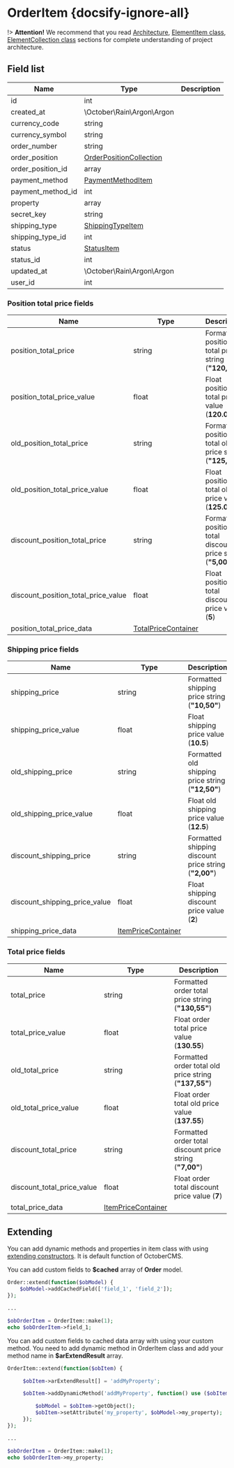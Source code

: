 # OrderItem {docsify-ignore-all}

!> **Attention!**  We recommend that you read [Architecture](home.md#architecture), [ElementItem class](item-class/item-class.md),
[ElementCollection class](collection-class/collection-class.md) sections for complete understanding of  project architecture.

## Field list

|  Name | Type | Description |
|-------|------|--------|
|id|int|
|created_at|\October\Rain\Argon\Argon|
|currency_code|string|
|currency_symbol|string|
|order_number|string|
|order_position|[OrderPositionCollection](modules/order-position/collection/collection.md)|
|order_position_id|array|
|payment_method|[PaymentMethodItem](modules/payment-method/item/item.md)|
|payment_method_id|int|
|property|array|
|secret_key|string|
|shipping_type|[ShippingTypeItem](modules/shipping-type/item/item.md)|
|shipping_type_id|int|
|status|[StatusItem](modules/status/item/item.md)|
|status_id|int|
|updated_at|\October\Rain\Argon\Argon|
|user_id|int|

### Position total price fields

|  Name | Type | Description |
|-------|------|--------|
|position_total_price|string|Formatted position total price string (**"120,05"**)|
|position_total_price_value|float|Float position total price value (**120.05**)|
|old_position_total_price|string|Formatted position total old price string (**"125,05"**)|
|old_position_total_price_value|float|Float position total old price value (**125.05**)|
|discount_position_total_price|string|Formatted position total discount price string (**"5,00"**)|
|discount_position_total_price_value|float|Float position total discount price value (**5**)|
|position_total_price_data|[TotalPriceContainer](modules/price-container/home.md#TotalPriceContainer)|

### Shipping price fields

|  Name | Type | Description |
|-------|------|--------|
|shipping_price|string|Formatted shipping price string (**"10,50"**)|
|shipping_price_value|float|Float shipping price value (**10.5**)|
|old_shipping_price|string|Formatted old shipping price string (**"12,50"**)|
|old_shipping_price_value|float|Float old shipping price value (**12.5**)|
|discount_shipping_price|string|Formatted shipping discount price string (**"2,00"**)|
|discount_shipping_price_value|float|Float shipping discount price value (**2**)|
|shipping_price_data|[ItemPriceContainer](modules/price-container/home.md#ItemPriceContainer)|

### Total price fields

|  Name | Type | Description |
|-------|------|--------|
|total_price|string|Formatted order total price string (**"130,55"**)|
|total_price_value|float|Float order total price value (**130.55**)|
|old_total_price|string|Formatted order total old price string (**"137,55"**)|
|old_total_price_value|float|Float order total old price value (**137.55**)|
|discount_total_price|string|Formatted order total discount price string (**"7,00"**)|
|discount_total_price_value|float|Float order total discount price value (**7**)|
|total_price_data|[ItemPriceContainer](modules/price-container/home.md#ItemPriceContainer)|

## Extending

You can add dynamic methods and properties in item class with using [extending constructors](http://octobercms.com/docs/services/behaviors#constructor-extension).
It is default function of OctoberCMS.

You can add custom fields to **$cached** array of **Order** model.
```php
Order::extend(function($obModel) {
    $obModel->addCachedField(['field_1', 'field_2']);
});

...

$obOrderItem = OrderItem::make(1);
echo $obOrderItem->field_1;
```

You can add custom fields to cached data array with using your custom method.
You need to add dynamic method in OrderItem class and add your method name in **$arExtendResult** array.
```php
OrderItem::extend(function($obItem) {

     $obItem->arExtendResult[] = 'addMyProperty';

     $obItem->addDynamicMethod('addMyProperty', function() use ($obItem) {

         $obModel = $obItem->getObject();
         $obItem->setAttribute('my_property', $obModel->my_property);
     });
});

...

$obOrderItem = OrderItem::make(1);
echo $obOrderItem->my_property;
```
